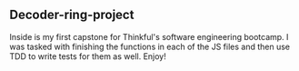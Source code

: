 ## Decoder-ring-project
Inside is my first capstone for Thinkful's software engineering bootcamp. I was tasked with finishing the functions in each of the JS files and then use TDD to write tests for them as well.
Enjoy!
